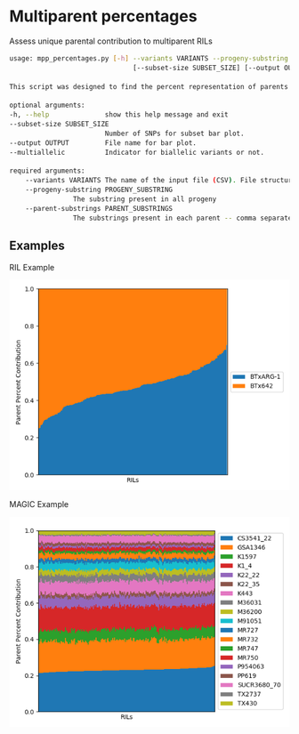 # Multiparent percentages

Assess unique parental contribution to multiparent RILs

```bash
usage: mpp_percentages.py [-h] --variants VARIANTS --progeny-substring PROGENY_SUBSTRING --parent-substrings PARENT_SUBSTRINGS 
                               [--subset-size SUBSET_SIZE] [--output OUTPUT] [--multiallelic] 

This script was designed to find the percent representation of parents in a set of recombinant progeny based on unique variants

optional arguments:
-h, --help              show this help message and exit
--subset-size SUBSET_SIZE
                        Number of SNPs for subset bar plot.
--output OUTPUT         File name for bar plot.
--multiallelic          Indicator for biallelic variants or not.

required arguments:
    --variants VARIANTS The name of the input file (CSV). File structure: R qtl2 genotype format
    --progeny-substring PROGENY_SUBSTRING
                The substring present in all progeny
    --parent-substrings PARENT_SUBSTRINGS
                The substrings present in each parent -- comma separated 
```

## Examples
RIL Example  

![RIL](./images/RIL.barplot.png?raw=true "RIL")

MAGIC Example  

![MAGIC](./images/MAGIC.barplot.png?raw=true "MAGIC")
